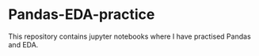 # Pandas-EDA-practice
This repository contains jupyter notebooks where I have practised Pandas and EDA.

